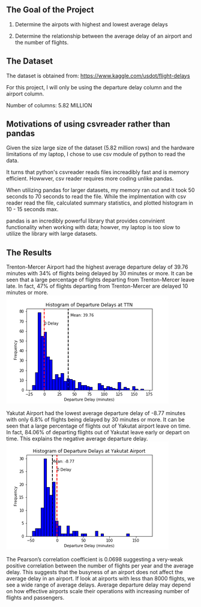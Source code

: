 The Goal of the Project
--------------------------
1. Determine the airpots with highest and lowest average delays

2. Determine the relationship between the average delay of an airport and the number of flights.


The Dataset
--------------------------
The dataset is obtained from: https://www.kaggle.com/usdot/flight-delays

For this project, I will only be using the departure delay column and the airport column.

Number of columns: 5.82 MILLION 



Motivations of using csvreader rather than pandas
-------------------------
Given the size large size of the dataset (5.82 million rows) and the hardware limitations of my laptop, I chose to use csv module of python to read the data.

It turns that python's csvreader reads files increadibly fast and is memory efficient. Howwver, csv reader requires more coding unlike pandas.

When utilizing pandas for larger datasets, my memory ran out and it took 50 seconds to 70 seconds to read the file. While the implmentation with csv reader read the file, calculated summary statistics, and plotted histogram in 10 - 15 seconds max. 

pandas is an incredibly powerful library that provides convinient functionality when working with data; howver, my laptop is too slow to utilize the library with large datasets.

The Results
--------------------------
Trenton-Mercer Airport had the highest average departure delay of 39.76 minutes with 34% of flights being delayed by 30 minutes or more. It can be seen that a large percentage of flights departing from Trenton-Mercer leave late. In fact, 47% of flights departing from Trenton-Mercer are delayed 10 minutes or more.
![TTN](TTN.PNG)



Yakutat Airport had the lowest average departure delay of -8.77 minutes with only 6.8% of flights being delayed by 30 minutes or more. It can be seen that a large percentage of flights out of Yakutat airport leave on time. In fact, 84.06% of departing flights out of Yakutat leave early or depart on time. This explains the negative average departure delay.
![YAK](YAK.PNG)


The Pearson’s correlation coefficient is 0.0698 suggesting a very-weak positive correlation between the number of flights per year and the average delay. This suggests that the busyness of an airport does not affect the average delay in an airport. If look at airports with less than 8000 flights, we see a wide range of average delays. Average departure delay may depend on how effective airports scale their operations with increasing number of flights and passengers.
